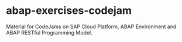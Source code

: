 # abap-exercises-codejam
Material for CodeJams on SAP Cloud Platform, ABAP Environment and ABAP RESTful Programming Model.
